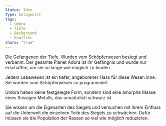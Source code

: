 ```yaml
---
Status: Idee
Type: Antagonist
tags:
  - Umbra
  - Tiefe
  - Background
  - Konflikt
share: "true"
---
```

Die Gefangenen der [Tiefe](../../../Orte/Biome/Tiefe.md). Wurden vom Schöpferwesen besiegt und verbannt. Der gesamte Planet Adora ist ihr Gefängnis und wurde nur erschaffen, um sie so lange wie möglich zu binden. 

Jedem Lebewesen ist ein tiefer, angeborener Hass für diese Wesen inne. Sie wurden vom Schöpferwesen so programmiert. 

Umbra haben keine festgelegte Form, sondern sind eine amorphe Masse eines flüssigen Metalls, das unnatürlich schwarz ist. 

Sie wissen um die Eigenarten des Siegels und versuchen mit ihrem Einfluss auf die Unterwelt die einzelnen Teile des Siegels zu schwächen. Dafür müssen sie die Population der Rassen so viel wie möglich reduzieren. 

